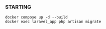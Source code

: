### STARTING ###

```angular2html
docker compose up -d --build
docker exec laravel_app php artisan migrate
```
